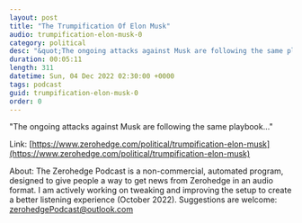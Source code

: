 ```yaml
---
layout: post
title: "The Trumpification Of Elon Musk"
audio: trumpification-elon-musk-0
category: political
desc: "&quot;The ongoing attacks against Musk are following the same playbook...&quot;"
duration: 00:05:11
length: 311
datetime: Sun, 04 Dec 2022 02:30:00 +0000
tags: podcast
guid: trumpification-elon-musk-0
order: 0
---
```

&quot;The ongoing attacks against Musk are following the same playbook...&quot;

Link: [https://www.zerohedge.com/political/trumpification-elon-musk](https://www.zerohedge.com/political/trumpification-elon-musk)

About: The Zerohedge Podcast is a non-commercial, automated program, designed to give people a way to get news from Zerohedge in an audio format.  I am actively working on tweaking and improving the setup to create a better listening experience (October 2022).  Suggestions are welcome: [zerohedgePodcast@outlook.com](mailto:zerohedgePodcast@outlook.com)